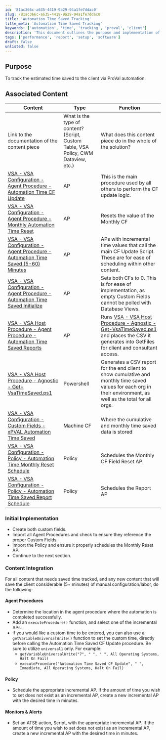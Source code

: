 ```yaml
---
id: '81ac366c-a635-4419-9a29-94a1fe7ddac0'
slug: /81ac366c-a635-4419-9a29-94a1fe7ddac0
title: 'Automation Time Saved Tracking'
title_meta: 'Automation Time Saved Tracking'
keywords: ['automation', 'time', 'tracking', 'proval', 'client']
description: 'This document outlines the purpose and implementation of tracking estimated time saved for clients through ProVal automation. It includes associated content, initial implementation steps, and content integration instructions for agent procedures, policies, and monitors.'
tags: ['performance', 'report', 'setup', 'software']
draft: false
unlisted: false
---
```


## Purpose

To track the estimated time saved to the client via ProVal automation.

## Associated Content

| Content                                                                                                     | Type   | Function                                                                                     |
|-------------------------------------------------------------------------------------------------------------|--------|----------------------------------------------------------------------------------------------|
| Link to the documentation of the content piece                                                             | What is the type of content? (Script, Custom Table, VSA Policy, CWM Dataview, etc.) | What does this content piece do in the whole of the solution?                               |
| [VSA - VSA Configuration - Agent Procedure - Automation Time CF Update](/docs/d4f85104-753b-470e-a620-749cf24a32c2) | AP     | This is the main procedure used by all others to perform the CF update logic.               |
| [VSA - VSA Configuration - Agent Procedure - Monthly Automation Time Reset](/docs/1552dec9-04ae-484f-b217-922542928af3) | AP     | Resets the value of the Monthly CF                                                          |
| [VSA - VSA Configuration - Agent Procedure - Automation Time Saved (5-60) Minutes](/docs/6d0aca76-28b6-4a21-9617-75ffd5868977) | AP     | APs with incremental time values that call the main CF Update Script. These are for ease of scheduling within other content. |
| [VSA - VSA Configuration - Agent Procedure - Automation Time Saved Initialize](/docs/813b9d8d-8c30-4595-a700-740fd65b3942) | AP     | Sets both CFs to 0. This is for ease of implementation, as empty Custom Fields cannot be polled with Database Views. |
| [VSA - VSA Host Procedure - Agent Procedure - Automation Time Saved Reports](/docs/52d14c0f-fe3e-4520-bed5-b05db491bf26) | AP     | Runs [VSA - VSA Host Procedure - Agnostic - Get-VsaTimeSaved.ps1](/docs/b2661e46-518b-4a4f-9b4b-21f9b69ff100) and places the CSV it generates into GetFiles for client and consultant access. |
| [VSA - VSA Host Procedure - Agnostic - Get-VsaTimeSaved.ps1](/docs/b2661e46-518b-4a4f-9b4b-21f9b69ff100) | Powershell | Generates a CSV report for the end client to show cumulative and monthly time saved values for each org in their environment, as well as the total for all orgs. |
| [VSA - VSA Configuration - Custom Fields - xPVAL Automation Time Saved](/docs/12ee4e1c-ebde-43ec-bcc1-ee5388d31010) | Machine CF | Where the cumulative and monthly time saved data is stored                                   |
| [VSA - VSA Configuration - Policy - Automation Time Monthly Reset Schedule](/docs/a49d1e3f-e2d8-444d-a4fc-fd91bccea30c) | Policy | Schedules the Monthly CF Field Reset AP.                                                    |
| [VSA - VSA Configuration - Policy - Automation Time Saved Report Schedule](/docs/a85247d0-7fe8-4221-8f25-6f3841297f38) | Policy | Schedules the Report AP                                                                      |

### Initial Implementation
- Create both custom fields.
- Import all Agent Procedures and check to ensure they reference the proper Custom Fields.
- Import the Policy and ensure it properly schedules the Monthly Reset AP.
- Continue to the next section.

### Content Integration
For all content that needs saved time tracked, and any new content that will save the client considerable (5+ minutes) of manual configuration/labor, do the following:

#### Agent Procedures
- Determine the location in the agent procedure where the automation is completed successfully.
- Add an `executeProcedure()` function, and select one of the incremental APs.
- If you would like a custom time to be entered, you can also use a `getVariableUniversalWrite()` function to set the custom time, directly before calling the Automation Time Saved CF Update procedure. Be sure to utilize `universal1` only. For example:
  - `getVariableUniversalWrite("7", " ", " ", All Operating Systems, Halt On Fail)`
  - `executeProcedure("Automation Time Saved CF Update", " ", Immediate, All Operating Systems, Halt On Fail)`

#### Policy
- Schedule the appropriate incremental AP. If the amount of time you wish to set does not exist as an incremental AP, create a new incremental AP with the desired time in minutes.

#### Monitors & Alerts
- Set an ATSE action, Script, with the appropriate incremental AP. If the amount of time you wish to set does not exist as an incremental AP, create a new incremental AP with the desired time in minutes.


